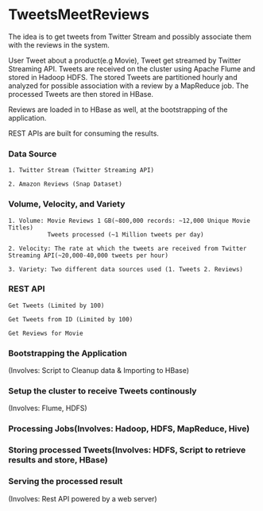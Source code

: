 # TweetsMeetReviews

The idea is to get tweets from Twitter Stream and possibly associate them with the reviews in the system.

User Tweet about a product(e.g Movie), Tweet get streamed by Twitter Streaming API.
Tweets are received on the cluster using Apache Flume and stored in Hadoop HDFS.
The stored Tweets are partitioned hourly and analyzed for possible association 
with a review by a MapReduce job. The processed Tweets are then stored in HBase.

Reviews are loaded in to HBase as well, at the bootstrapping of the application.

REST APIs are built for consuming the results.

  
### Data Source
    1. Twitter Stream (Twitter Streaming API)

    2. Amazon Reviews (Snap Dataset)


### Volume, Velocity, and Variety
    1. Volume: Movie Reviews 1 GB(~800,000 records: ~12,000 Unique Movie Titles)
               Tweets processed (~1 Million tweets per day)
    
    2. Velocity: The rate at which the tweets are received from Twitter Streaming API(~20,000-40,000 tweets per hour)
    
    3. Variety: Two different data sources used (1. Tweets 2. Reviews)  

### REST API

    Get Tweets (Limited by 100)

    Get Tweets from ID (Limited by 100)

    Get Reviews for Movie
    

### Bootstrapping the Application
(Involves: Script to Cleanup data & Importing to HBase)


### Setup the cluster to receive Tweets continously
(Involves: Flume, HDFS)


### Processing Jobs(Involves: Hadoop, HDFS, MapReduce, Hive)


### Storing processed Tweets(Involves: HDFS, Script to retrieve results and store, HBase)


### Serving the processed result
(Involves: Rest API powered by a web server)